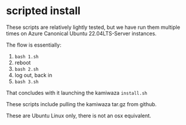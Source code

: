 # scripted install

These scripts are relatively lightly tested, but we have run them multiple times on Azure Canonical Ubuntu 22.04LTS-Server instances.

The flow is essentially:
1. `bash 1.sh`
2. reboot
3. `bash 2.sh`
4. log out, back in
5. `bash 3.sh`

That concludes with it launching the kamiwaza `install.sh`

These scripts include pulling the kamiwaza tar.gz from github.

These are Ubuntu Linux only, there is not an osx equivalent.

